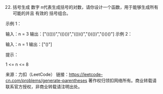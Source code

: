 22. 括号生成
    数字 n代表生成括号的对数，请你设计一个函数，用于能够生成所有可能的并且 有效的 括号组合。



示例 1：

输入：n = 3
输出：["((()))","(()())","(())()","()(())","()()()"]
示例 2：

输入：n = 1
输出：["()"]


提示：

1 <= n <= 8


来源：力扣（LeetCode）
链接：https://leetcode-cn.com/problems/generate-parentheses
著作权归领扣网络所有。商业转载请联系官方授权，非商业转载请注明出处。